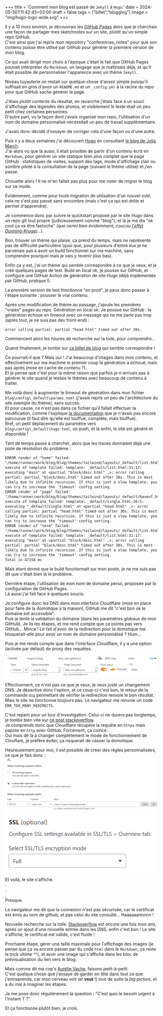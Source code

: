 +++
title = 'Comment mon blog est passé de `Jekyll` à `Hugo`.'
date = 2024-05-30T11:42:45+02:00
draft = false
tags = ["billet","blogging"]
image = "img/hugo-logo-wide.svg"
+++

Il y a 10 mois environ, je découvrais les [GitHub Pages](https://pages.github.com/) alors que je cherchais une façon de partager mes sketchnotes sur un site, plutôt qu'un simple repo GitHub.  
C'est ainsi que j'ai repris mon repository "conferences_notes" pour que son contenu puisse être utilisé par GitHub pour générer la première version de mon blog.  

Ce qui avait dirigé mon choix à l'époque c'était le fait que GitHub Pages pouvait interpréter du `Markdown`, un langage que je maîtrisais déjà, et qu'il était possible de personnaliser l'apparence avec un thème `Jekyll`.  

Niveau tuyauterie on restait sur quelque chose d'assez simple puisqu'il suffisait en gros d'avoir un `README.md` et un `_config.yml` à la racine du repo pour que GitHub sache générer la page.  

J'étais plutôt contente du résultat, en revanche j'étais face à un souci d'affichage des légendes des photos, et visiblement le texte était un peu petit chez certaines personnes.  
D'autre part, vu la façon dont j'avais organisé mon repo, l'utilisation d'un nom de domaine personnalisé nécessitait un peu de travail supplémentaire.

J'avais donc décidé d'essayer de corriger cela d'une façon ou d'une autre.  

Puis il y a deux semaines j'ai découvert [Hugo](https://gohugo.io/) en consultant [le blog de Julia March](https://lafillepassympa.com/).  
J'ai alors vu que là aussi, il était possible de partir d'un contenu écrit en `Markdown`, pour générer un site statique bien plus complet que la page GitHub : statistiques de visites, support des tags, mode d'affichage clair ou sombre piloté à la consultation de la page (suivant le thème utilisé) et j'en passe.  

Chouette alors ! Il ne m'en fallait pas plus pour me noter de migrer le blog sur ce mode.  

Évidemment, comme pour toute migration de utilisation d'un nouvel outil, cela ne s'est pas passé sans encombre (mais c'est ça qui est drôle et permet d'apprendre).  

Je commence donc par suivre le quickstart proposé par le site Hugo dans un repo git tout propre (judicieusement nommé "blog"), et là je me dis "ok cool ça va être fastoche" _(que nenni bien évidemment, coucou [l'effet Dunning-Kruger](https://fr.wikipedia.org/wiki/Effet_Dunning-Kruger)..._).

Bon, trouver un thème qui plaise, ça prend du temps, mais ne représente pas de difficulté particulière (quoi que, pour plusieurs d'entre eux je ne parvenais pas à avoir un build fonctionnel sur ma machine, sans comprendre pourquoi mais je vais y revenir plus bas).  

Enfin ça y est, j'ai un thème qui semble correspondre à ce que je veux, et je crée quelques pages de test. Build en local ok, je pousse sur GitHub, et configure une GitHub Action de génération de site Hugo (déjà implémentée par GitHub, pratique !).  

La première version de test fonctionne "en prod", je peux donc passer à l'étape suivante : pousser le vrai contenu.  

Après une modification de thème au passage, j'ajoute les premières "vraies" pages au repo. Génération en local ok. Je pousse sur GitHub : la génération échoue en timeout avec un message qui ne me parle pas trop (après tout, je ne suis pas dev front-end) :  

```
error calling partial: partial "head.html" timed out after 30s.
```

Commencent alors les heures de recherche sur la toile, pour comprendre...

Quand finalement, je tombe sur [ce billet de blog](https://craftycto.com/micro/hugo-cloudflare-build/) qui semble correspondre !  

Ce pourrait-il que ? Mais oui ! J'ai beaucoup d'images dans mon contenu, et effectivement sur ma machine le premier coup la génération a échoué, mais pas après (mise en cache de contenu ?).  
Et je pense que c'est pour la même raison que parfois je n'arrivais pas à générer le site quand je testais le thèmes avec beaucoup de contenu à traiter.  

Me voilà donc à augmenter le timeout de génération dans mon fichier `blog\config\_default\params.toml` (j'avais repris un peu de l'architecture du site exemple du thème), sans succès.  
Et pour cause, ce n'est pas dans ce fichier qu'il fallait effectuer la modification, comme l'explique [la documentation](https://gohugo.io/getting-started/configuration/) que je n'avais pas encore parcourue (il faut dire qu'elle est touffue, complète, mais touffue).  
Bref, un petit déplacement du paramètre vers `blog\config\_default\hugo.toml`, un push, et là enfin, le site est généré et disponible !  


Tant de temps passé à chercher, alors que les traces donnaient déjà une piste de résolution du problème :  
```
ERROR render of "home" failed: "/home/runner/work/blog/blog/themes/tailwind/layouts/_default/list.html:31:17": execute of template failed: template: _default/list.html:31:17: executing "main" at <partial "block/desc.html" .>: error calling partial: partial "block/desc.html" timed out after 30s. This is most likely due to infinite recursion. If this is just a slow template, you can try to increase the 'timeout' config setting.
ERROR render of "page" failed: "/home/runner/work/blog/blog/themes/tailwind/layouts/_default/baseof.html:20:5": execute of template failed: template: _default/single.html:20:5: executing "_default/single.html" at <partial "head.html" .>: error calling partial: partial "head.html" timed out after 30s. This is most likely due to infinite recursion. If this is just a slow template, you can try to increase the 'timeout' config setting.
ERROR render of "term" failed: "/home/runner/work/blog/blog/themes/tailwind/layouts/_default/list.html:31:17": execute of template failed: template: _default/list.html:31:17: executing "main" at <partial "block/desc.html" .>: error calling partial: partial "block/desc.html" timed out after 30s. This is most likely due to infinite recursion. If this is just a slow template, you can try to increase the 'timeout' config setting.
Total in 47158 ms
```

Mais étant donné que le build fonctionnait sur mon poste, je ne me suis pas dit que c'était bien là le problème.  

Dernière étape, l'utilisation de mon nom de domaine perso, proposée par la configuration de GitHub Pages.  
Là aussi j'ai fait face à quelques soucis.  

Je configure donc les DNS dans mon interface Cloudflare (mise en place pour faire de la domotique à la maison), GitHub me dit "c'est bon ok le domaine est accessible".  
Puis je tente la validation du domaine (dans les paramètres globaux de mon GitHub). Je lis les étapes, et me rend compte que ça pointe pas vers GitHub... Mince ! Le fait d'avoir de la redirection pour la domotique me bloquerait-elle pour avoir un nom de domaine personnalisé ? Hum...

Puis je me rends compte que dans l'interface Cloudflare, il y a une option (activée par défaut) de proxy des requêtes.  

![Proxy activé](img/proxy_on.png)

Effectivement, ce n'est pas ce que je veux, je veux juste un changement DNS. Je désactive donc l'option, et ce coup-ci c'est bon, le retour de la commande `dig` permettant de vérifier la redirection renvoie le bon résultat.  
Mais le site ne fonctionne toujours pas. Le navigateur me renvoie un code `ERR_TOO_MANY_REDIRECTS`.  

C'est reparti pour un tour d'investigation. Celui-ci ne durera pas longtemps, je tombe bien vite sur [ce post stackoverflow](https://stackoverflow.com/questions/50145231/how-to-fix-err-too-many-redirects-on-custom-github-pages-domain).  
Je comprends donc que Cloudflare récupère la requête en `https` mais papote en `http` avec GitHub. Forcément, ça coince.  
Oui mais de là à changer complètement le mode de fonctionnement de Clouflare, je préfère éviter, ça risquerait de casser la domotique.  

Heureusement pour moi, il est possible de créer des règles personnalisées, ce que je fais donc :  
![Configuration du SSL 1](img/config_ssl_1.png)  
![Configuration du SSL 2](img/config_ssl_2.png)  

Et voilà, le site s'affiche.  
.  
.  
.  
Presque.
  
Le navigateur me dit que la connexion n'est pas sécurisée, car le certificat est émis au nom de github, et pas celui du site consulté... Haaaaaannnnn !  

Nouvelle recherche sur la toile. [Stackoverflow](https://stackoverflow.com/questions/67043175/how-can-i-get-github-pages-to-give-a-correct-ssl-certificate-for-my-www-subdomai) est encore une fois mon ami, après un ajout d'une nouvelle entrée dans les DNS, enfin c'est bon ! Le site s'affiche, le certificat est valide, c'est fluide !  

Prochaine étape, gérer une taille maximale pour l'affichage des images (je pense que ça va encore passer par du code `html` dans le `Markdown`, ça reste le trick ultime ^^), et avoir une image qui s'affiche dans les bloc de prévisualisation du lien vers le blog.  

Mais comme dit ma cop's [Aurélie Vache](https://x.com/aurelievache), faisons petit-à-petit.  
C'est quelque chose que j'essaye de garder en tête dans tout ce que j'entreprends, car mon cerveau voit (et **veut** !) tout de suite la _big picture_, et a du mal à imaginer les étapes.  

Je me pose donc régulièrement la question : "C'est quoi le besoin urgent à l'instant T ?".  

Et ça fonctionne plutôt bien, je crois.